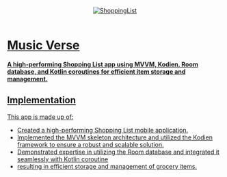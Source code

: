 <p align="center">
   <a href="https://github.com/4rju9/ShoppingList"><img src="https://github.com/4rju9/ShoppingList/assets/63835760/4753f6d4-2b16-47be-a064-278e7a79850c" alt="ShoppingList"</a>
   <br>
   <br>
</p>
<h1>Music Verse</h1>
<b>A high-performing Shopping List app using MVVM, Kodien, Room database, and Kotlin coroutines for efficient item storage and management. </b>

## Implementation
This app is made up of:
   * Created a high-performing Shopping List mobile application.
   * Implemented the MVVM skeleton architecture and utilized the Kodien framework to ensure a robust and scalable solution.
   * Demonstrated expertise in utilizing the Room database and integrated it seamlessly with Kotlin coroutine
   * resulting in efficient storage and management of grocery items.

<!-- ## Usage
<b>Disclaimer :</b>
* This app is not published on Playstore, you have to download this from
* Official website
* This GitHub Page
(after that downloading follow the steps below)


**Step 1** => Download the APK [Click To Download](https://index.4rju9.workers.dev/0:/timeTableApp/app-release.apk)

**Step 2** => Go to download section of your browser / Or find the APK file in your phone's storage

**Step 3** => Tap on the apk file to open and then click install

<b>Important :</b>
* Because the app is not published on Playstore, that's why the Playstore doesn't Recognise it
* Playstore will prompt something like that it doesn't recognise the app's developer
* which means i have not published the app on Playstore and they do not know about me and this app
* It's alright, whatever prompt the Playstore is showing, you have to just click okey/next.
* after you install it, it will show you that there's nothing wrong in the app, and it's totally safe.

**Step 4** => Run the app
* Create an account or Login into your account if you already have one
* Select your course and semester

No more steps, all done ✅ -->
